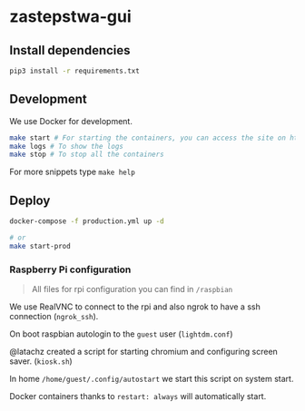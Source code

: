 # zastepstwa-gui

## Install dependencies

```sh
pip3 install -r requirements.txt
```

## Development

We use Docker for development.

```sh
make start # For starting the containers, you can access the site on http://localhost:5000
make logs # To show the logs
make stop # To stop all the containers
```

For more snippets type `make help`

## Deploy

``` sh
docker-compose -f production.yml up -d

# or
make start-prod
```

### Raspberry Pi configuration

> All files for rpi configuration you can find in `/raspbian` 

We use RealVNC to connect to the rpi and also ngrok to have a ssh connection (`ngrok_ssh`).

On boot raspbian autologin to the `guest` user (`lightdm.conf`)

@latachz created a script for starting chromium and configuring screen saver. (`kiosk.sh`)

In home `/home/guest/.config/autostart` we start this script on system start.

Docker containers thanks to `restart: always` will automatically start.

